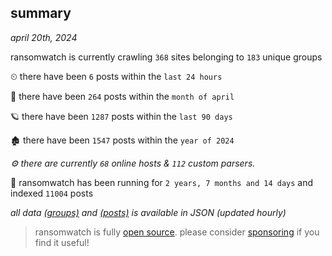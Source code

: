 
## summary
_april 20th, 2024_

ransomwatch is currently crawling `368` sites belonging to `183` unique groups

⏲ there have been `6` posts within the `last 24 hours`

🦈 there have been `264` posts within the `month of april`

🪐 there have been `1287` posts within the `last 90 days`

🏚 there have been `1547` posts within the `year of 2024`

_⚙️ there are currently `68` online hosts & `112` custom parsers._

🦕 ransomwatch has been running for `2 years, 7 months and 14 days` and indexed `11004` posts

_all data  [(groups)](http://ransomwhat.telemetry.ltd/groups) and [(posts)](http://ransomwhat.telemetry.ltd/posts) is available in JSON (updated hourly)_

> ransomwatch is fully [open source](https://github.com/joshhighet/ransomwatch#ransomwatch--). please consider [sponsoring](https://github.com/sponsors/joshhighet) if you find it useful!
